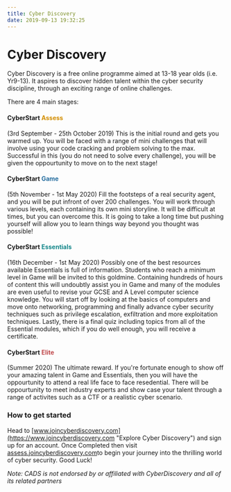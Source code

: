 ```yaml
---
title: Cyber Discovery
date: 2019-09-13 19:32:25
---
```


# Cyber Discovery

Cyber Discovery is a free online programme aimed at 13-18 year olds (i.e. Yr9-13). It aspires to discover hidden talent within the cyber security discipline, through an exciting range of online challenges.

There are 4 main stages:

#### CyberStart <span style="color: #d38e00;">Assess</span>
(3rd September - 25th October 2019)
This is the initial round and gets you warmed up. You will be faced with a range of mini challenges that will involve using your code cracking and problem solving to the max. Successful in this (you do not need to solve every challenge), you will be given the oppourtunity to move on to the next stage!
#### CyberStart <span style="color: #286fa0;">Game</span>
(5th November - 1st May 2020)
Fill the footsteps of a real security agent, and you will be put infront of over 200 challenges. You will work through various levels, each containing its own mini storyline. It will be difficult at times, but you can overcome this. It is going to take a long time but pushing yourself will allow you to learn things way beyond you thought was possible!
#### CyberStart <span style="color: #15878a;">Essentials</span>
(16th December - 1st May 2020)
Possibly one of the best resources available Essentials is full of information. Students who reach a minimum level in Game will be invited to this goldmine. Containing hundreds of hours of content this will undoubtly assist you in Game and many of the modules are even useful to revise your GCSE and A Level computer science knowledge. You will start off by looking at the basics of computers and move onto networking, programming and finally advance cyber security techniques such as privilege escalation, exfiltration and more exploitation techniques. Lastly, there is a final quiz including topics from all of the Essential modules, which if you do well enough, you will receive a certificate.
#### CyberStart <span style="color: #c04b4e;">Elite</span>
(Summer 2020)
The ultimate reward. If you're fortunate enough to show off your amazing talent in Game and Essentials, then you will have the oppourtunity to attend a real life face to face resedential. There will be oppourtunity to meet industry experts and show case your talent through a range of activites such as a CTF or a realistic cyber scenario.

### How to get started
Head to [www.joincyberdiscovery.com](https://www.joincyberdiscovery.com "Explore Cyber Discovery") and sign up for an account.
Once Completed then visit [assess.joincyberdiscovery.com](https://assess.joincyberdiscovery.com "Assess Login")to begin your journey into the thrilling world of cyber security.
Good Luck!


*Note: CADS is not endorsed by or affiliated with CyberDiscovery and all of its related partners*
